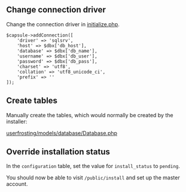 ## Change connection driver

Change the connection driver in [initialize.php](https://github.com/userfrosting/UserFrosting/blob/master/userfrosting/initialize.php#L42-L51).

```
$capsule->addConnection([
    'driver' => 'sqlsrv',
    'host' => $dbx['db_host'],
    'database' => $dbx['db_name'],
    'username' => $dbx['db_user'],
    'password' => $dbx['db_pass'],
    'charset' => 'utf8',
    'collation' => 'utf8_unicode_ci',
    'prefix' => ''
]);
```

## Create tables

Manually create the tables, which would normally be created by the installer:

[userfrosting/models/database/Database.php](https://github.com/userfrosting/UserFrosting/blob/master/userfrosting/models/database/Database.php#L167-L268)

## Override installation status

In the `configuration` table, set the value for `install_status` to `pending`.

You should now be able to visit `/public/install` and set up the master account.